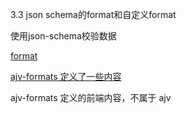 3.3 json schema的format和自定义format

使用json-schema校验数据

[format](https://ajv.js.org/guide/formats.html)


[ajv-formats 定义了一些内容](https://ajv.js.org/packages/ajv-formats.html)

ajv-formats 定义的前端内容，不属于 ajv